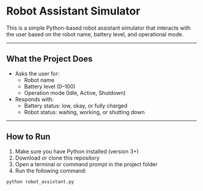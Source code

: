 # Robot Assistant Simulator

This is a simple Python-based robot assistant simulator that interacts with the user based on the robot name, battery level, and operational mode.

---

## What the Project Does

- Asks the user for:
  - Robot name
  - Battery level (0–100)
  - Operation mode (Idle, Active, Shutdown)
- Responds with:
  - Battery status: low, okay, or fully charged
  - Robot status: waiting, working, or shutting down

---

## How to Run

1. Make sure you have Python installed (version 3+)
2. Download or clone this repository
3. Open a terminal or command prompt in the project folder
4. Run the following command:

```bash
python robot_assistant.py
